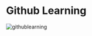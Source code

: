 # Github Learning
![githublearning](https://user-images.githubusercontent.com/100822443/156497922-e76b220d-f87e-434c-835a-aaa818f42d9b.jpeg)
